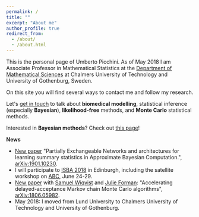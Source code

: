 ```yaml
---
permalink: /
title: ""
excerpt: "About me"
author_profile: true
redirect_from: 
  - /about/
  - /about.html
---
```


This is the personal page of Umberto Picchini. As of May 2018 I am Associate Professor in Mathematical Statistics at the [Department of Mathematical Sciences](https://www.chalmers.se/en/departments/math/Pages/default.aspx) at Chalmers University of Technology and University of Gothenburg, Sweden.

On this site you will find several ways to contact me and follow my research.

Let's [get in touch](contact) to talk about **biomedical modelling**, statistical inference (especially **Bayesian**), **likelihood-free** methods, and **Monte Carlo** statistical methods.

Interested in **Bayesian methods**? Check out [this page](bayes)!

**News**

- [New paper](https://arxiv.org/abs/1901.10230) "Partially Exchangeable Networks and architectures for learning summary statistics in Approximate Bayesian Computation.", [arXiv:1901.10230](https://arxiv.org/abs/1901.10230).
- I will participate to [ISBA 2018](https://bayesian.org/isba2018/) in Edinburgh, including the satellite workshop on [ABC](https://sites.google.com/view/abc-in-edinburgh/), June 24-29.
- [New paper](https://arxiv.org/abs/1806.05982) with [Samuel Wiqvist](http://www.maths.lu.se/staff/samuel-wiqvist/) and [Julie Forman](https://biostat.ku.dk/staff_/?pure=en/persons/164838): "Accelerating delayed-acceptance Markov chain Monte Carlo algorithms", [arXiv:1806.05982](https://arxiv.org/abs/1806.05982).
- May 2018: I moved from Lund University to Chalmers University of Technology and University of Gothenburg.
